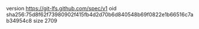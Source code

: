 version https://git-lfs.github.com/spec/v1
oid sha256:75d8f62f73980902f415fb4d2d70b6d840548b69f0822e1b66516c7ab34954c8
size 2709
